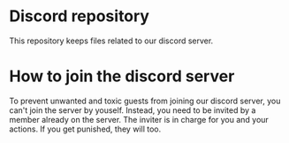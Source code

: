 # Discord repository

This repository keeps files related to our discord server.

# How to join the discord server

To prevent unwanted and toxic guests from joining our discord server, you can't join the server by youself. Instead, you need to be invited by a member already on the server. The inviter is in charge for you and your actions. If you get punished, they will too. 
